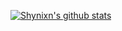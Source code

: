 [![Shynixn's github stats](https://github-readme-stats.vercel.app/api?username=Shynixn)](https://github.com/Shynixn/github-readme-stats)
